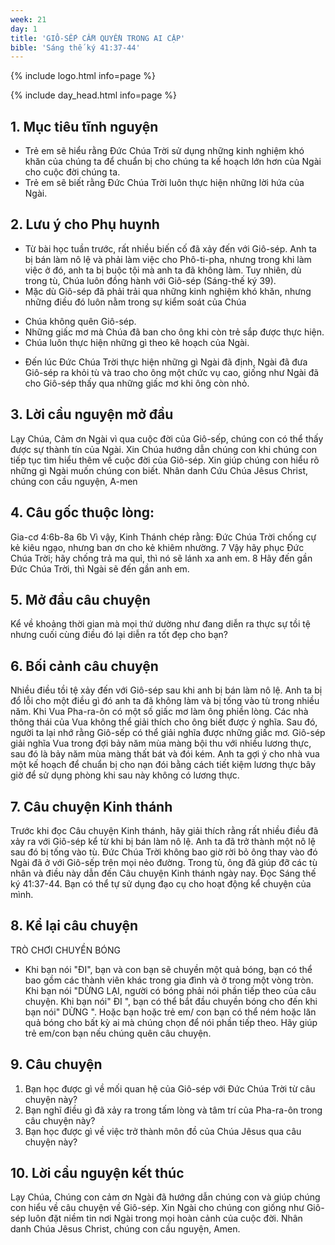 ```yaml
---
week: 21
day: 1
title: 'GIÔ-SẾP CẦM QUYỀN TRONG AI CẬP'
bible: 'Sáng thế ký 41:37-44'
---
```



{% include logo.html info=page %}

{% include day_head.html info=page %}

## 1. Mục tiêu tĩnh nguyện
- Trẻ em sẽ hiểu rằng Đức Chúa Trời sử dụng những kinh nghiệm khó khăn của chúng ta để chuẩn bị cho chúng ta kế hoạch lớn hơn của Ngài cho cuộc đời chúng ta.
- Trẻ em sẽ biết rằng Đức Chúa Trời luôn thực hiện những lời hứa của Ngài.

## 2. Lưu ý cho Phụ huynh
* Từ bài học tuần trước, rất nhiều biến cố đã xảy đến với Giô-sép. Anh ta bị bán làm nô lệ và phải làm việc cho Phô-ti-pha, nhưng trong khi làm việc ở đó, anh ta bị buộc tội mà anh ta đã không làm. Tuy nhiên, dù trong tù, Chúa luôn đồng hành với Giô-sép (Sáng-thế ký 39).
* Mặc dù Giô-sép đã phải trải qua những kinh nghiệm khó khăn, nhưng những điều đó luôn nằm trong sự kiểm soát của Chúa
- Chúa không quên Giô-sép.
- Những giấc mơ mà Chúa đã ban cho ông khi còn trẻ sắp được thực hiện.
- Chúa luôn thực hiện những gì theo kê hoạch của Ngài.
* Đến lúc Đức Chúa Trời thực hiện những gì Ngài đã định, Ngài đã đưa Giô-sép ra khỏi tù và trao cho ông một chức vụ cao, giống như Ngài đã cho Giô-sép thấy qua những giấc mơ khi ông còn nhỏ.

## 3. Lời cầu nguyện mở đầu
Lạy Chúa, Cảm ơn Ngài vì qua cuộc đời của Giô-sếp, chúng con có thể thấy được sự thành tín của Ngài. Xin Chúa hướng dẫn chúng con khi chúng con tiếp tục tìm hiểu thêm về cuộc đời của Giô-sép. Xin giúp chúng con hiểu rõ những gì Ngài muốn chúng con biết. Nhân danh Cứu Chúa Jêsus Christ, chúng con cầu nguyện, A-men

## 4. Câu gốc thuộc lòng:
Gia-cơ 4:6b-8a
6b Vì vậy, Kinh Thánh chép rằng: Đức Chúa Trời chống cự kẻ kiêu ngạo, nhưng ban ơn cho kẻ khiêm nhường. 7 Vậy hãy phục Đức Chúa Trời; hãy chống trả ma quỉ, thì nó sẽ lánh xa anh em. 8 Hãy đến gần Đức Chúa Trời, thì Ngài sẽ đến gần anh em.

## 5. Mở đầu câu chuyện
 Kể về khoảng thời gian mà mọi thứ dường như đang diễn ra thực sự tồi tệ nhưng cuối cùng điều đó lại diễn ra tốt đẹp cho bạn?

## 6. Bối cảnh câu chuyện
Nhiều điều tồi tệ xảy đến với Giô-sép sau khi anh bị bán làm nô lệ. Anh ta bị đổ lỗi cho một điều gì đó anh ta đã không làm và bị tống vào tù trong nhiều năm. Khi Vua Pha-ra-ôn có một số giấc mơ làm ông phiền lòng. Các nhà thông thái của Vua không thể giải thích cho ông biết được ý nghĩa. Sau đó, người ta lại nhớ rằng Giô-sếp có thể giải nghĩa được những giấc mơ. Giô-sép giải nghĩa Vua trong đợi bảy năm mùa màng bội thu với nhiều lương thực, sau đó là bảy năm mùa màng thất bát và đói kém. Anh ta gợi ý cho nhà vua một kế hoạch để chuẩn bị cho nạn đói bằng cách tiết kiệm lương thực bây giờ để sử dụng phòng khi sau này không có lương thực.

## 7. Câu chuyện Kinh thánh
Trước khi đọc Câu chuyện Kinh thánh, hãy giải thích rằng rất nhiều điều đã xảy ra với Giô-sép kể từ khi bị bán làm nô lệ. Anh ta đã trở thành một nô lệ sau đó bị tống vào tù. Đức Chúa Trời không bao giờ rời bỏ ông thay vào đó Ngài đã ở với Giô-sếp trên mọi nẻo đường. Trong tù, ông đã giúp đỡ các tù nhân và điều này dẫn đến Câu chuyện Kinh thánh ngày nay.
Đọc Sáng thế ký 41:37-44.
Bạn có thể tự sử dụng đạo cụ cho hoạt động kể chuyện của mình.

## 8. Kể lại câu chuyện
 TRÒ CHƠI CHUYỀN BÓNG
- Khi bạn nói "ĐI", bạn và con bạn sẽ chuyền một quả bóng, bạn có thể bao gồm các thành viên khác trong gia đình và ở trong một vòng tròn. Khi bạn nói "DỪNG LẠI, người có bóng phải nói phần tiếp theo của câu chuyện. Khi bạn nói" ĐI ", bạn có thể bắt đầu chuyền bóng cho đến khi bạn nói" DỪNG ". Hoặc bạn hoặc trẻ em/ con bạn có thể ném hoặc lăn quả bóng cho bất kỳ ai mà chúng chọn để nói phần tiếp theo. Hãy giúp trẻ em/con bạn nếu chúng quên câu chuyện.

## 9. Câu chuyện
1. Bạn học được gì về mối quan hệ của Giô-sép với Đức Chúa Trời từ câu chuyện này?
2. Bạn nghĩ điều gì đã xảy ra trong tấm lòng và tâm trí của Pha-ra-ôn trong câu chuyện này?
3. Bạn học được gì về việc trở thành môn đồ của Chúa Jêsus qua câu chuyện này?

## 10. Lời cầu nguyện kết thúc
Lạy Chúa, Chúng con cảm ơn Ngài đã hướng dẫn chúng con và giúp chúng con hiểu về câu chuyện về Giô-sép. Xin Ngài cho chúng con giống như Giô-sép luôn đặt niềm tin nơi Ngài trong mọi hoàn cảnh của cuộc đời. Nhân danh Chúa Jêsus Christ, chúng con cầu nguyện, Amen.